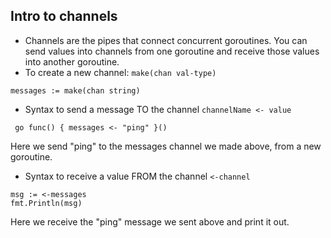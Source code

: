 ## Intro to channels

* Channels are the pipes that connect concurrent goroutines. You can send values into channels from one goroutine and receive those values into another goroutine.
* To create a new channel: `make(chan val-type)`
```shell script
messages := make(chan string)
```
* Syntax to send a message TO the channel `channelName <- value`
```shell script
 go func() { messages <- "ping" }()
```
Here we send "ping" to the messages channel we made above, from a new goroutine.

* Syntax to receive a value FROM the channel `<-channel`
```shell script
msg := <-messages
fmt.Println(msg)
```
 Here we receive the "ping" message we sent above and print it out.

